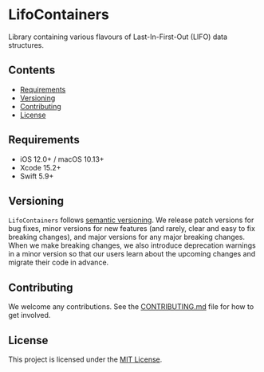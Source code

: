 # LifoContainers

Library containing various flavours of Last-In-First-Out (LIFO) data structures.

## Contents

- [Requirements](#requirements)
- [Versioning](#versioning)
- [Contributing](#contributing)
- [License](#license)

## Requirements

- iOS 12.0+ / macOS 10.13+
- Xcode 15.2+
- Swift 5.9+

## Versioning

`LifoContainers` follows [semantic versioning](https://semver.org/). We release patch versions for bug fixes, minor versions for new features (and rarely, clear and easy to fix breaking changes), and major versions for any major breaking changes. When we make breaking changes, we also introduce deprecation warnings in a minor version so that our users learn about the upcoming changes and migrate their code in advance.

## Contributing

We welcome any contributions. See the [CONTRIBUTING.md](./CONTRIBUTING.md) file for how to get involved.

## License

This project is licensed under the [MIT License](./LICENSE).
